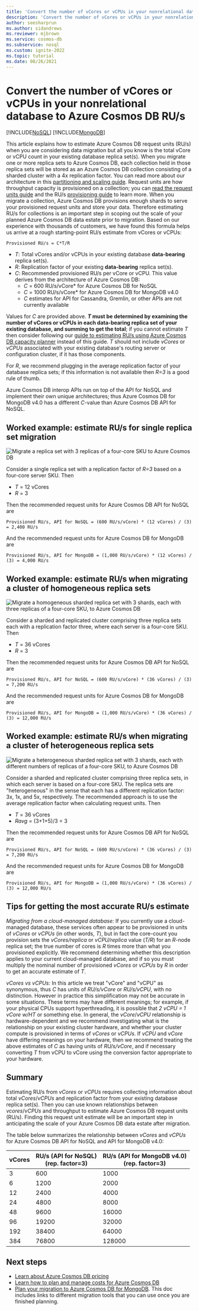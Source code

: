```yaml
---
title: 'Convert the number of vCores or vCPUs in your nonrelational database to Azure Cosmos DB RU/s'
description: 'Convert the number of vCores or vCPUs in your nonrelational database to Azure Cosmos DB RU/s'
author: seesharprun
ms.author: sidandrews
ms.reviewer: mjbrown
ms.service: cosmos-db
ms.subservice: nosql
ms.custom: ignite-2022
ms.topic: tutorial
ms.date: 08/26/2021
---
```

# Convert the number of vCores or vCPUs in your nonrelational database to Azure Cosmos DB RU/s
[!INCLUDE[NoSQL](includes/appliesto-nosql.md)]
[!INCLUDE[MongoDB](includes/appliesto-mongodb.md)]

This article explains how to estimate Azure Cosmos DB request units (RU/s) when you are considering data migration but all you know is the total vCore or vCPU count in your existing database replica set(s). When you migrate one or more replica sets to Azure Cosmos DB, each collection held in those replica sets will be stored as an Azure Cosmos DB collection consisting of a sharded cluster with a 4x replication factor. You can read more about our architecture in this [partitioning and scaling guide](partitioning-overview.md). Request units are how throughput capacity is provisioned on a collection; you can [read the request units guide](request-units.md) and the RU/s [provisioning guide](set-throughput.md) to learn more. When you migrate a collection, Azure Cosmos DB provisions enough shards to serve your provisioned request units and store your data. Therefore estimating RU/s for collections is an important step in scoping out the scale of your planned Azure Cosmos DB data estate prior to migration. Based on our experience with thousands of customers, we have found this formula helps us arrive at a rough starting-point RU/s estimate from vCores or vCPUs: 

`
Provisioned RU/s = C*T/R
`

* *T*: Total vCores and/or vCPUs in your existing database **data-bearing** replica set(s). 
* *R*: Replication factor of your existing **data-bearing** replica set(s). 
* *C*: Recommended provisioned RU/s per vCore or vCPU. This value derives from the architecture of Azure Cosmos DB:
    * *C* = 600 RU/s/vCore* for Azure Cosmos DB for NoSQL
    * *C* = 1000 RU/s/vCore* for Azure Cosmos DB for MongoDB v4.0
    * *C* estimates for API for Cassandra, Gremlin, or other APIs are not currently available

Values for *C* are provided above. ***T* must be determined by examining the number of vCores or vCPUs in each data-bearing replica set of your existing database, and summing to get the total**; if you cannot estimate *T* then consider following our [guide to estimating RU/s using Azure Cosmos DB capacity planner](estimate-ru-with-capacity-planner.md) instead of this guide. *T* should not include *vCores* or *vCPUs* associated with your existing database's routing server or configuration cluster, if it has those components. 

For *R*, we recommend plugging in the average replication factor of your database replica sets; if this information is not available then *R=3* is a good rule of thumb. 

Azure Cosmos DB interop APIs run on top of the API for NoSQL and implement their own unique architectures; thus Azure Cosmos DB for MongoDB v4.0 has a different *C*-value than Azure Cosmos DB API for NoSQL.

## Worked example: estimate RU/s for single replica set migration

![Migrate a replica set with 3 replicas of a four-core SKU to Azure Cosmos DB](media/convert-vcore-to-request-unit/one-replica-set.png)

Consider a single replica set with a replication factor of *R=3* based on a four-core server SKU. Then
* *T* = 12 vCores
* *R* = 3

Then the recommended request units for Azure Cosmos DB API for NoSQL are

`
Provisioned RU/s, API for NoSQL = (600 RU/s/vCore) * (12 vCores) / (3) = 2,400 RU/s
`

And the recommended request units for Azure Cosmos DB for MongoDB are

`
Provisioned RU/s, API for MongoDB = (1,000 RU/s/vCore) * (12 vCores) / (3) = 4,000 RU/s
`

## Worked example: estimate RU/s when migrating a cluster of homogeneous replica sets

![Migrate a homogeneous sharded replica set with 3 shards, each with three replicas of a four-core SKU, to Azure Cosmos DB](media/convert-vcore-to-request-unit/homogeneous-sharded-replica-sets.png)

Consider a sharded and replicated cluster comprising three replica sets each with a replication factor three, where each server is a four-core SKU. Then
* *T* = 36 vCores
* *R* = 3

Then the recommended request units for Azure Cosmos DB API for NoSQL are

`
Provisioned RU/s, API for NoSQL = (600 RU/s/vCore) * (36 vCores) / (3) = 7,200 RU/s
`

And the recommended request units for Azure Cosmos DB for MongoDB are

`
Provisioned RU/s, API for MongoDB = (1,000 RU/s/vCore) * (36 vCores) / (3) = 12,000 RU/s
`

## Worked example: estimate RU/s when migrating a cluster of heterogeneous replica sets

![Migrate a heterogeneous sharded replica set with 3 shards, each with different numbers of replicas of a four-core SKU, to Azure Cosmos DB](media/convert-vcore-to-request-unit/heterogeneous-sharded-replica-sets.png)

Consider a sharded and replicated cluster comprising three replica sets, in which each server is based on a four-core SKU. The replica sets are "heterogeneous" in the sense that each has a different replication factor: 3x, 1x, and 5x, respectively. The recommended approach is to use the average replication factor when calculating request units. Then
* *T* = 36 vCores
* *Ravg* = (3+1+5)/3 = 3

Then the recommended request units for Azure Cosmos DB API for NoSQL are

`
Provisioned RU/s, API for NoSQL = (600 RU/s/vCore) * (36 vCores) / (3) = 7,200 RU/s
`

And the recommended request units for Azure Cosmos DB for MongoDB are

`
Provisioned RU/s, API for MongoDB = (1,000 RU/s/vCore) * (36 vCores) / (3) = 12,000 RU/s
`

## Tips for getting the most accurate RU/s estimate

*Migrating from a cloud-managed database:* If you currently use a cloud-managed database, these services often appear to be provisioned in units of *vCores* or *vCPUs* (in other words, *T*), but in fact the core-count you provision sets the *vCores/replica* or *vCPU/replica* value (*T/R*) for an *R*-node replica set; the true number of cores is *R* times more than what you provisioned explicitly. We recommend determining whether this description applies to your current cloud-managed database, and if so you must multiply the nominal number of provisioned *vCores* or *vCPUs* by *R* in order to get an accurate estimate of *T*.

*vCores vs vCPUs:* In this article we treat "vCore" and "vCPU" as synonymous, thus *C* has units of *RU/s/vCore* or *RU/s/vCPU*, with no distinction. However in practice this simplification may not be accurate in some situations. These terms may have different meanings; for example, if your physical CPUs support hyperthreading, it is possible that *2 vCPU = 1 vCore w/HT* or something else. In general, the *vCore*/*vCPU* relationship is hardware-dependent and we recommend investigating what is the relationship on your existing cluster hardware, and whether your cluster compute is provisioned in terms of *vCores* or *vCPUs*. If *vCPU* and *vCore* have differing meanings on your hardware, then we recommend treating the above estimates of *C* as having units of *RU/s/vCore*, and if necessary converting *T* from vCPU to vCore using the conversion factor appropriate to your hardware.

## Summary

Estimating RU/s from *vCores* or *vCPUs* requires collecting information about total *vCores*/*vCPUs* and replication factor from your existing database replica set(s). Then you can use known relationships between *vcores*/*vCPUs* and throughput to estimate Azure Cosmos DB request units (RU/s). Finding this request unit estimate will be an important step in anticipating the scale of your Azure Cosmos DB data estate after migration.

The table below summarizes the relationship between *vCores* and *vCPUs* for Azure Cosmos DB API for NoSQL and API for MongoDB v4.0:


| vCores | RU/s (API for NoSQL)<br> (rep. factor=3) | RU/s (API for MongoDB v4.0)<br> (rep. factor=3) |
|-------------|----------------|------------------|
| 3           | 600            |            1000  |
| 6           | 1200            |            2000  |
| 12           | 2400            |            4000  |
| 24           | 4800            |            8000  |
| 48           | 9600            |            16000  |
| 96           | 19200            |            32000  |
| 192           | 38400            |            64000  |
| 384           | 76800            |            128000  |

## Next steps
* [Learn about Azure Cosmos DB pricing](https://azure.microsoft.com/pricing/details/cosmos-db/)
* [Learn how to plan and manage costs for Azure Cosmos DB](plan-manage-costs.md)
* [Plan your migration to Azure Cosmos DB for MongoDB](mongodb/pre-migration-steps.md). This doc includes links to different migration tools that you can use once you are finished planning.

[regions]: https://azure.microsoft.com/regions/
